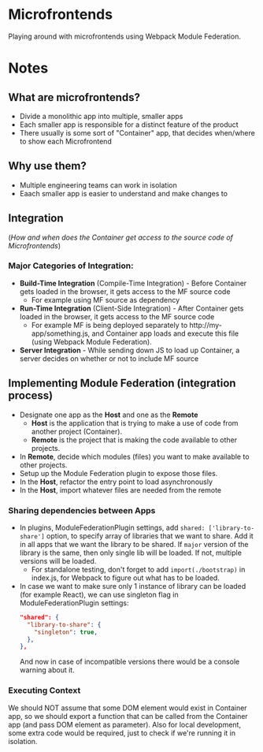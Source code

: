 # Microfrontends

Playing around with microfrontends using Webpack Module Federation.

# Notes

## What are microfrontends?
- Divide a monolithic app into multiple, smaller apps
- Each smaller app is responsible for a distinct feature of the product
- There usually is some sort of "Container" app, that decides when/where to show each Microfrontend

## Why use them?
- Multiple engineering teams can work in isolation
- Eaach smaller app is easier to understand and make changes to

## Integration
(<em>How and when does the Container get access to the source code of Microfrontends</em>)

### Major Categories of Integration:
- <strong>Build-Time Integration</strong> (Compile-Time Integration) - Before Container gets loaded in the browser, it gets access to the MF source code
  - For example using MF source as dependency
- <strong>Run-Time Integration</strong> (Client-Side Integration) - After Container gets loaded in the browser, it gets access to the MF source code
  - For example MF is being deployed separately to http://my-app/something.js, and Container app loads and execute this file (using Webpack Module Federation).
- <strong>Server Integration</strong> - While sending down JS to load up Container, a server decides on whether or not to include MF source


## Implementing Module Federation (integration process)
- Designate one app as the <strong>Host</strong> and one as the <strong>Remote</strong>
  - <strong>Host</strong> is the application that is trying to make a use of code from another project (Container).
  - <strong>Remote</strong> is the project that is making the code available to other projects.
- In <strong>Remote</strong>, decide which modules (files) you want to make available to other projects.
- Setup up the Module Federation plugin to expose those files.
- In the <strong>Host</strong>, refactor the entry point to load asynchronously
- In the <strong>Host</strong>, import whatever files are needed from the remote

### Sharing dependencies between Apps
- In plugins, ModuleFederationPlugin settings, add `shared: ['library-to-share']` option, to specify array of libraries that we want to share. Add it in all apps that we want the library to be shared. If `major` version of the library is the same, then only single lib will be loaded. If not, multiple versions will be loaded.
  - For standalone testing, don't forget to add `import(./bootstrap)` in index.js, for Webpack to figure out what has to be loaded.
- In case we want to make sure only 1 instance of library can be loaded (for example React), we can use singleton flag in ModuleFederationPlugin settings:
  ```json
  "shared": {
    "library-to-share": {
      "singleton": true,
    },
  },
  ```
  And now in case of incompatible versions there would be a console warning about it.

### Executing Context
We should NOT assume that some DOM element would exist in Container app, so we should export a function that can be called from the Container app (and pass DOM element as parameter). Also for local development, some extra code would be required, just to check if we're running it in isolation.